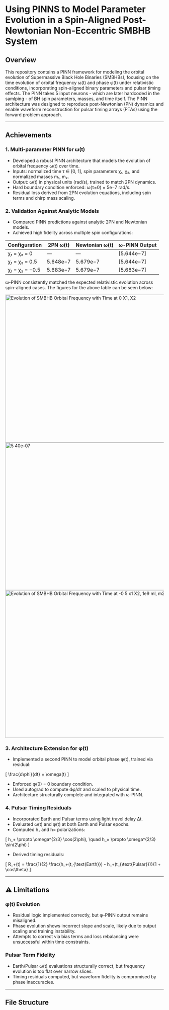 # Using PINNS to Model Parameter Evolution in a Spin-Aligned Post-Newtonian Non-Eccentric SMBHB System

## Overview

This repository contains a PINN framework for modeling the orbital evolution of Supermassive Black Hole Binaries (SMBHBs), focusing on the time evolution of orbital frequency ω(t) and phase φ(t) under relativistic conditions, incorporating spin-aligned binary parameters and pulsar timing effects. The PINN takes 5 input neurons - which are later hardcoded in the samlping - of BH spin parameters, masses, and time itself. The PINN architecture was designed to reproduce post-Newtonian (PN) dynamics and enable waveform reconstruction for pulsar timing arrays (PTAs) using the forward problem approach.

---

## Achievements

### 1. **Multi-parameter PINN for ω(t)**
- Developed a robust PINN architecture that models the evolution of orbital frequency ω(t) over time.
- Inputs: normalized time τ ∈ [0, 1], spin parameters χ₁, χ₂, and normalized masses m₁, m₂.
- Output: ω(t) in physical units (rad/s), trained to match 2PN dynamics.
- Hard boundary condition enforced: ω(τ=0) = 5e−7 rad/s.
- Residual loss derived from 2PN evolution equations, including spin terms and chirp mass scaling.

### 2. **Validation Against Analytic Models**
- Compared PINN predictions against analytic 2PN and Newtonian models.
- Achieved high fidelity across multiple spin configurations:

| Configuration | 2PN ω(t)        | Newtonian ω(t) | ω-PINN Output     |
|---------------|------------------|----------------|-------------------|
| χ₁ = χ₂ = 0   | —                | —              | [5.644e−7]        |
| χ₁ = χ₂ = 0.5 | 5.648e−7         | 5.679e−7       | [5.644e−7]        |
| χ₁ = χ₂ = −0.5| 5.683e−7         | 5.679e−7       | [5.683e−7]        |

ω-PINN consistently matched the expected relativistic evolution across spin-aligned cases. The figures for the above table can be seen below:

<img width="630" height="470" alt="Evolution of SMBHB Orbital Frequency with Time at 0 X1, X2" src="https://github.com/user-attachments/assets/2842e845-43cf-4d94-8034-6d285b479353" />

<img width="682" height="470" alt="5 40e-07" src="https://github.com/user-attachments/assets/ccd30249-25e9-4ba3-a87d-c11c57417650" />

<img width="685" height="470" alt="Evolution of SMBHB Orbital Frequency with Time at -0 5 x1  X2, 1e9 ml, m2" src="https://github.com/user-attachments/assets/ae7cd544-50b2-4b38-aaab-8e37b9116df2" />


### 3. **Architecture Extension for φ(t)**
- Implemented a second PINN to model orbital phase φ(t), trained via residual:
  

\[
  \frac{d\phi}{dt} = \omega(t)
  \]


- Enforced φ(0) = 0 boundary condition.
- Used autograd to compute dφ/dτ and scaled to physical time.
- Architecture structurally complete and integrated with ω-PINN.

### 4. **Pulsar Timing Residuals**
- Incorporated Earth and Pulsar terms using light travel delay Δt.
- Evaluated ω(t) and φ(t) at both Earth and Pulsar epochs.
- Computed h₊ and h× polarizations:
  

\[
  h_+ \propto \omega^{2/3} \cos(2\phi), \quad h_× \propto \omega^{2/3} \sin(2\phi)
  \]


- Derived timing residuals:
  

\[
  R_+(t) = \frac{1}{2} \frac{h_+(t_{\text{Earth}}) - h_+(t_{\text{Pulsar}})}{1 + \cos\theta}
  \]



---

## ⚠️ Limitations

### φ(t) Evolution
- Residual logic implemented correctly, but φ-PINN output remains misaligned.
- Phase evolution shows incorrect slope and scale, likely due to output scaling and training instability.
- Attempts to correct via bias terms and loss rebalancing were unsuccessful within time constraints.

### Pulsar Term Fidelity
- Earth/Pulsar ω(t) evaluations structurally correct, but frequency evolution is too flat over narrow slices.
- Timing residuals computed, but waveform fidelity is compromised by phase inaccuracies.

---

## File Structure

